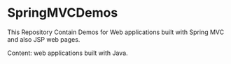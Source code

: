 # SpringMVCDemos
This Repository Contain Demos for Web applications built with Spring MVC and also JSP web pages.

Content: web applications built with Java. 
